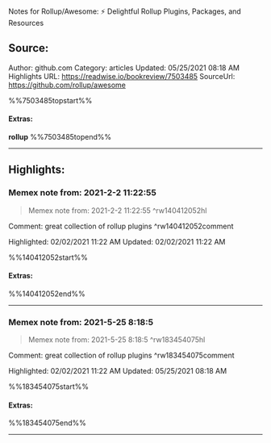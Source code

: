 Notes for Rollup/Awesome: ⚡️ Delightful Rollup Plugins, Packages, and Resources

## Source:
Author: github.com
Category: articles
Updated: 05/25/2021 08:18 AM
Highlights URL: https://readwise.io/bookreview/7503485
SourceUrl: https://github.com/rollup/awesome

%%7503485topstart%%
#### Extras:
**rollup**
%%7503485topend%%
 
-----
 ## Highlights:

### Memex note from: 2021-2-2 11:22:55
>Memex note from: 2021-2-2 11:22:55 ^rw140412052hl

Comment: great collection of rollup plugins ^rw140412052comment

Highlighted: 02/02/2021 11:22 AM
Updated: 02/02/2021 11:22 AM

%%140412052start%%
#### Extras:

%%140412052end%%

------

### Memex note from: 2021-5-25 8:18:5
>Memex note from: 2021-5-25 8:18:5 ^rw183454075hl

Comment: great collection of rollup plugins ^rw183454075comment

Highlighted: 02/02/2021 11:22 AM
Updated: 05/25/2021 08:18 AM

%%183454075start%%
#### Extras:

%%183454075end%%



------


